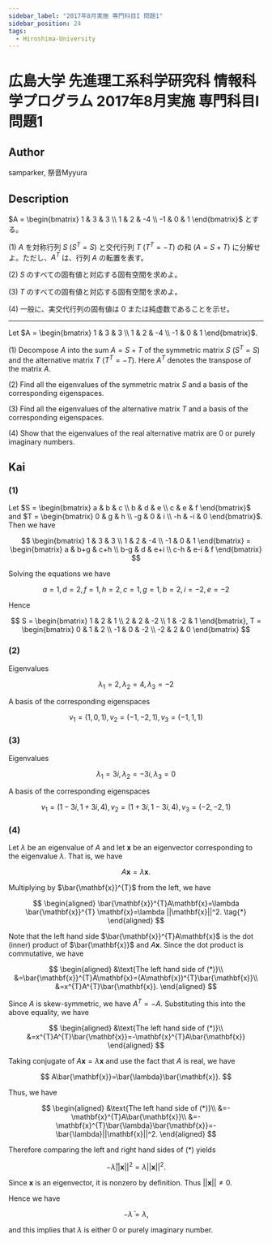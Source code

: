 ```yaml
---
sidebar_label: "2017年8月実施 専門科目I 問題1"
sidebar_position: 24
tags:
  - Hiroshima-University
---
```

# 広島大学 先進理工系科学研究科 情報科学プログラム 2017年8月実施 専門科目I 問題1


## **Author**
samparker, 祭音Myyura

## **Description**
$A = \begin{bmatrix} 1 & 3 & 3 \\ 1 & 2 & -4 \\ -1 & 0 & 1 \end{bmatrix}$ とする。

(1) $A$ を対称行列 $S \ (S^T = S)$ と交代行列 $T \ (T^T = -T)$ の和 $(A = S + T)$ に分解せよ。ただし、$A^T$ は、行列 $A$ の転置を表す。

(2) $S$ のすべての固有値と対応する固有空間を求めよ。

(3) $T$ のすべての固有値と対応する固有空間を求めよ。

(4) 一般に、実交代行列の固有値は $0$ または純虚数であることを示せ。

---------------------------------

Let $A = \begin{bmatrix} 1 & 3 & 3 \\ 1 & 2 & -4 \\ -1 & 0 & 1 \end{bmatrix}$.

(1) Decompose $A$ into the sum $A = S + T$ of the symmetric matrix $S$ ($S^T = S$) and the alternative matrix $T$ ($T^T = -T$). Here $A^T$ denotes the transpose of the matrix $A$.

(2) Find all the eigenvalues of the symmetric matrix $S$ and a basis of the corresponding eigenspaces.

(3) Find all the eigenvalues of the alternative matrix $T$ and a basis of the corresponding eigenspaces.

(4) Show that the eigenvalues of the real alternative matrix are $0$ or purely imaginary numbers.

## **Kai**
### (1)
Let $S = \begin{bmatrix} a & b & c \\ b & d & e \\ c & e & f \end{bmatrix}$ and $T = \begin{bmatrix} 0 & g & h \\ -g & 0 & i \\ -h & -i & 0 \end{bmatrix}$. Then we have

$$
\begin{bmatrix} 1 & 3 & 3 \\ 1 & 2 & -4 \\ -1 & 0 & 1 \end{bmatrix} = \begin{bmatrix} a & b+g & c+h \\ b-g & d & e+i \\ c-h & e-i & f \end{bmatrix}
$$

Solving the equations we have

$$
a = 1, d=2, f = 1, h=2, c=1, g=1, b=2, i=-2, e=-2
$$

Hence

$$
S = \begin{bmatrix} 1 & 2 & 1 \\ 2 & 2 & -2 \\ 1 & -2 & 1 \end{bmatrix}, T = \begin{bmatrix} 0 & 1 & 2 \\ -1 & 0 & -2 \\ -2 & 2 & 0 \end{bmatrix}
$$

### (2)
Eigenvalues

$$
\lambda_1 = 2, \lambda_2 = 4, \lambda_3 = -2
$$

A basis of the corresponding eigenspaces

$$
v_1=(1,0,1), v_2=(-1,-2,1), v_3=(-1,1,1)
$$

### (3)
Eigenvalues

$$
\lambda_1 = 3i, \lambda_2 = -3i, \lambda_3 = 0
$$

A basis of the corresponding eigenspaces

$$
v_1=(1-3i,1+3i,4), v_2=(1+3i,1-3i,4), v_3=(-2,-2,1)
$$

### (4)
Let $\lambda$ be an eigenvalue of $A$ and let $\mathbf{x}$ be an eigenvector corresponding to the eigenvalue $\lambda$. That is, we have


$$A
\mathbf{x}=\lambda \mathbf{x}.
$$

Multiplying by $\bar{\mathbf{x}}^{T}$ from the left, we have

$$
\begin{aligned}
\bar{\mathbf{x}}^{T}A\mathbf{x}=\lambda \bar{\mathbf{x}}^{T} \mathbf{x}=\lambda ||\mathbf{x}||^2. \tag{*}
\end{aligned}
$$

Note that the left hand side $\bar{\mathbf{x}}^{T}A\mathbf{x}$ is the dot (inner) product of $\bar{\mathbf{x}}$ and $A\mathbf{x}$. Since the dot product is commutative, we have

$$
\begin{aligned}
&\text{The left hand side of (*)}\\
&=\bar{\mathbf{x}}^{T}A\mathbf{x}=(A\mathbf{x})^{T}\bar{\mathbf{x}}\\
&=x^{T}A^{T}\bar{\mathbf{x}}.
\end{aligned}
$$

Since $A$ is skew-symmetric, we have $A^{T}=-A$. Substituting this into the above equality, we have

$$
\begin{aligned}
&\text{The left hand side of (*)}\\
&=x^{T}A^{T}\bar{\mathbf{x}}=-\mathbf{x}^{T}A\bar{\mathbf{x}}
\end{aligned}
$$

Taking conjugate of $A\mathbf{x}=\lambda\mathbf{x}$ and use the fact that $A$ is real, we have

$$
A\bar{\mathbf{x}}=\bar{\lambda}\bar{\mathbf{x}}.
$$

Thus, we have

$$
\begin{aligned}
&\text{The left hand side of (*)}\\
&=-\mathbf{x}^{T}A\bar{\mathbf{x}}\\
&=-\mathbf{x}^{T}\bar{\lambda}\bar{\mathbf{x}}=-\bar{\lambda}||\mathbf{x}||^2.
\end{aligned}
$$

Therefore comparing the left and right hand sides of (*) yields

$$
-\bar{\lambda}||\mathbf{x}||^2=\lambda ||\mathbf{x}||^2.
$$

Since $\mathbf{x}$ is an eigenvector, it is nonzero by definition. Thus $||\mathbf{x}||\neq 0$.

Hence we have

$$
-\bar{\lambda}=\lambda,
$$

and this implies that $\lambda$ is either $0$ or purely imaginary number.